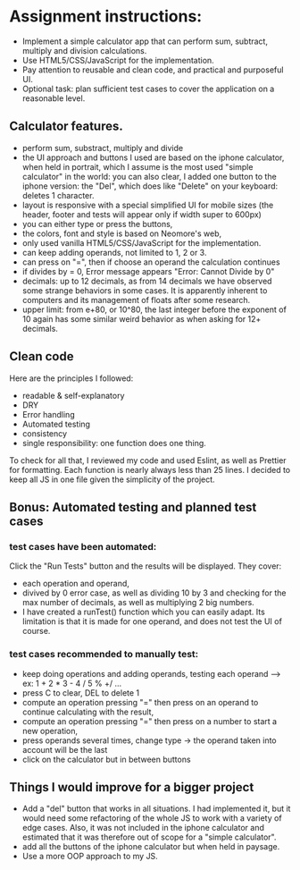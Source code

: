 # Assignment instructions:

- Implement a simple calculator app that can perform sum, subtract, multiply and division calculations.
- Use HTML5/CSS/JavaScript for the implementation.
- Pay attention to reusable and clean code, and practical and purposeful UI.
- Optional task: plan sufficient test cases to cover the application on a reasonable level.

## Calculator features.

- perform sum, substract, multiply and divide
- the UI approach and buttons I used are based on the iphone calculator, when held in portrait, which I assume is the most used "simple calculator" in the world: you can also clear,
  I added one button to the iphone version: the "Del", which does like "Delete" on your keyboard: deletes 1 character.
- layout is responsive with a special simplified UI for mobile sizes (the header, footer and tests will appear only if width super to 600px)
- you can either type or press the buttons,
- the colors, font and style is based on Neomore's web,
- only used vanilla HTML5/CSS/JavaScript for the implementation.
- can keep adding operands, not limited to 1, 2 or 3.
- can press on "=", then if choose an operand the calculation continues
- if divides by = 0, Error message appears "Error: Cannot Divide by 0"
- decimals: up to 12 decimals, as from 14 decimals we have observed some strange behaviors in some cases. It is apparently inherent to computers and its management of floats after some research.
- upper limit: from e+80, or 10^80, the last integer before the exponent of 10 again has some similar weird behavior as when asking for 12+ decimals.

## Clean code

Here are the principles I followed:
- readable & self-explanatory
- DRY
- Error handling
- Automated testing
- consistency
- single responsibility: one function does one thing.

To check for all that, I reviewed my code and used Eslint, as well as Prettier for formatting. 
Each function is nearly always less than 25 lines.
I decided to keep all JS in one file given the simplicity of the project.

## Bonus: Automated testing and planned test cases

### test cases have been automated:

Click the "Run Tests" button and the results will be displayed. They cover:

- each operation and operand,
- divived by 0 error case, as well as dividing 10 by 3 and checking for the max number of decimals, as well as multiplying 2 big numbers.
- I have created a runTest() function which you can easily adapt. Its limitation is that it is made for one operand, and does not test the UI of course.

### test cases recommended to manually test:

- keep doing operations and adding operands, testing each operand --> ex: 1 + 2 \* 3 - 4 / 5 % +/ ...
- press C to clear, DEL to delete 1
- compute an operation pressing "=" then press on an operand to continue calculating with the result,
- compute an operation pressing "=" then press on a number to start a new operation,
- press operands several times, change type -> the operand taken into account will be the last
- click on the calculator but in between buttons

## Things I would improve for a bigger project

- Add a "del" button that works in all situations. I had implemented it, but it would need some refactoring of the whole JS to work with a variety of edge cases. Also, it was not included in the iphone calculator and estimated that it was therefore out of scope for a "simple calculator".
- add all the buttons of the iphone calculator but when held in paysage.
- Use a more OOP approach to my JS.
